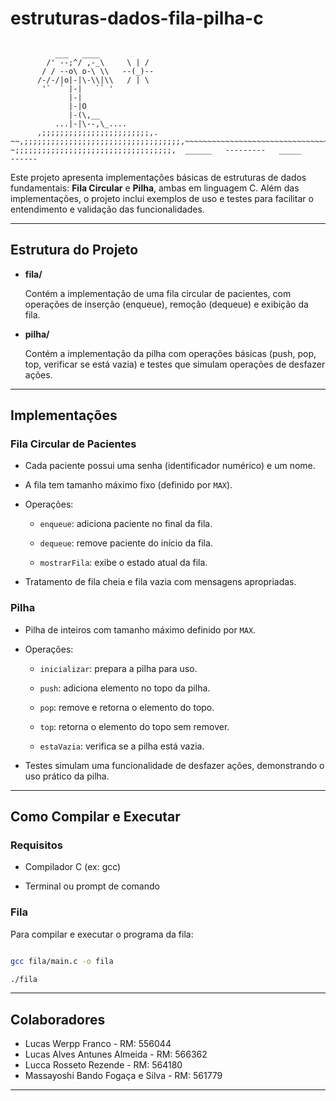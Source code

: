 # estruturas-dados-fila-pilha-c

```

          ___   ____
        /' --;^/ ,-_\     \ | /
       / / --o\ o-\ \\   --(_)--
      /-/-/|o|-|\-\\|\\   / | \
       '`  ` |-|   `` '
             |-|
             |-|O
             |-(\,__
          ...|-|\--,\_....
      ,;;;;;;;;;;;;;;;;;;;;;;;;,.
~~,;;;;;;;;;;;;;;;;;;;;;;;;;;;;;;;;;;;,~~~~~~~~~~~~~~~~~~~~~~~~~~~~~~~~~~~~~~~
~;;;;;;;;;;;;;;;;;;;;;;;;;;;;;;;;;;;,  ______   ---------   _____     ------
```

Este projeto apresenta implementações básicas de estruturas de dados fundamentais: **Fila Circular** e **Pilha**, ambas em linguagem C. Além das implementações, o projeto inclui exemplos de uso e testes para facilitar o entendimento e validação das funcionalidades.


---


## Estrutura do Projeto


- **fila/**  

  Contém a implementação de uma fila circular de pacientes, com operações de inserção (enqueue), remoção (dequeue) e exibição da fila.


- **pilha/**  

  Contém a implementação da pilha com operações básicas (push, pop, top, verificar se está vazia) e testes que simulam operações de desfazer ações.


---


## Implementações


### Fila Circular de Pacientes


- Cada paciente possui uma senha (identificador numérico) e um nome.

- A fila tem tamanho máximo fixo (definido por `MAX`).

- Operações:

  - `enqueue`: adiciona paciente no final da fila.

  - `dequeue`: remove paciente do início da fila.

  - `mostrarFila`: exibe o estado atual da fila.

- Tratamento de fila cheia e fila vazia com mensagens apropriadas.


### Pilha


- Pilha de inteiros com tamanho máximo definido por `MAX`.

- Operações:

  - `inicializar`: prepara a pilha para uso.

  - `push`: adiciona elemento no topo da pilha.

  - `pop`: remove e retorna o elemento do topo.

  - `top`: retorna o elemento do topo sem remover.

  - `estaVazia`: verifica se a pilha está vazia.

- Testes simulam uma funcionalidade de desfazer ações, demonstrando o uso prático da pilha.


---


## Como Compilar e Executar


### Requisitos


- Compilador C (ex: gcc)

- Terminal ou prompt de comando


### Fila


Para compilar e executar o programa da fila:


```bash

gcc fila/main.c -o fila

./fila
```
---

## Colaboradores
- Lucas Werpp Franco - RM: 556044
- Lucas Alves Antunes Almeida - RM: 566362
- Lucca Rosseto Rezende - RM: 564180
- Massayoshi Bando Fogaça e Silva - RM: 561779

---
